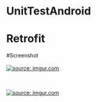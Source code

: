 # UnitTestAndroid
# Retrofit
#Screenshot </br> </br>
<a href="https://imgur.com/9yMqmYa"><img src="https://i.imgur.com/9yMqmYa.png" title="source: imgur.com" /></a>

</br></br>
<a href="https://imgur.com/aZ1R4hw"><img src="https://i.imgur.com/aZ1R4hw.png" title="source: imgur.com" /></a>
</br>
